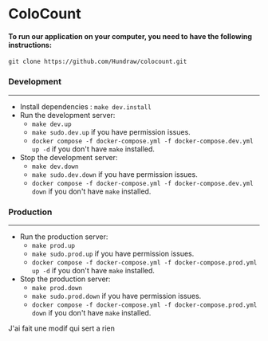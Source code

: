 # ColoCount

#### To run our application on your computer, you need to have the following instructions:

```shell
git clone https://github.com/Hundraw/colocount.git
```
### Development
___
- Install dependencies : `make dev.install`
- Run the development server: 
  - `make dev.up`
  - `make sudo.dev.up` if you have permission issues.
  - `docker compose -f docker-compose.yml -f docker-compose.dev.yml up -d` if you don't have `make` installed.
- Stop the development server: 
  - `make dev.down`
  - `make sudo.dev.down` if you have permission issues.
  - `docker compose -f docker-compose.yml -f docker-compose.dev.yml down` if you don't have `make` installed.

### Production
___
- Run the production server: 
  - `make prod.up`
  - `make sudo.prod.up` if you have permission issues.
  - `docker compose -f docker-compose.yml -f docker-compose.prod.yml up -d` if you don't have `make` installed.
- Stop the production server: 
  - `make prod.down`
  - `make sudo.prod.down` if you have permission issues.
  - `docker compose -f docker-compose.yml -f docker-compose.prod.yml down` if you don't have `make` installed.


J'ai fait une modif qui sert a rien
     
